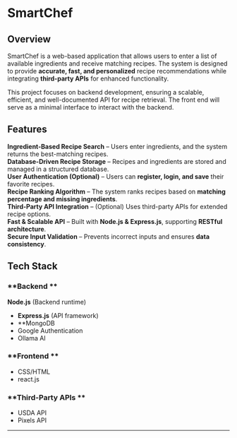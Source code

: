 #  SmartChef

##  Overview
SmartChef is a web-based application that allows users to enter a list of available ingredients and receive matching recipes. The system is designed to provide **accurate, fast, and personalized** recipe recommendations while integrating **third-party APIs** for enhanced functionality. 

This project focuses on backend development, ensuring a scalable, efficient, and well-documented API for recipe retrieval. The front end will serve as a minimal interface to interact with the backend.

##  Features
 **Ingredient-Based Recipe Search** – Users enter ingredients, and the system returns the best-matching recipes.  
**Database-Driven Recipe Storage** – Recipes and ingredients are stored and managed in a structured database.  
 **User Authentication (Optional)** – Users can **register, login, and save** their favorite recipes.  
 **Recipe Ranking Algorithm** – The system ranks recipes based on **matching percentage and missing ingredients**.  
 **Third-Party API Integration** – (Optional) Uses third-party APIs for extended recipe options.  
 **Fast & Scalable API** – Built with **Node.js & Express.js**, supporting **RESTful architecture**.  
 **Secure Input Validation** – Prevents incorrect inputs and ensures **data consistency**.

##  Tech Stack
### **Backend **
 **Node.js** (Backend runtime)
- **Express.js** (API framework)
- **MongoDB
- Google Authentication
- Ollama AI

### **Frontend **
- CSS/HTML
- react.js

### **Third-Party APIs **
- USDA API
- Pixels API


---


